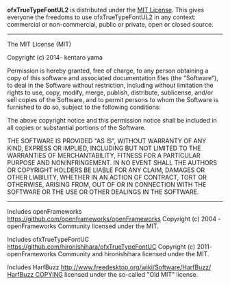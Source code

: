 **ofxTrueTypeFontUL2** is distributed under the [MIT License](https://en.wikipedia.org/wiki/MIT_License). This gives everyone the freedoms to use ofxTrueTypeFontUL2 in any context: commercial or non-commercial, public or private, open or closed source.

---

The MIT License (MIT)

Copyright (c) 2014- kentaro yama

Permission is hereby granted, free of charge, to any person obtaining a copy of this software and associated documentation files (the "Software"), to deal in the Software without restriction, including without limitation the rights to use, copy, modify, merge, publish, distribute, sublicense, and/or sell copies of the Software, and to permit persons to whom the Software is furnished to do so, subject to the following conditions:

The above copyright notice and this permission notice shall be included in all copies or substantial portions of the Software.

THE SOFTWARE IS PROVIDED "AS IS", WITHOUT WARRANTY OF ANY KIND, EXPRESS OR IMPLIED, INCLUDING BUT NOT LIMITED TO THE WARRANTIES OF MERCHANTABILITY, FITNESS FOR A PARTICULAR PURPOSE AND NONINFRINGEMENT. IN NO EVENT SHALL THE AUTHORS OR COPYRIGHT HOLDERS BE LIABLE FOR ANY CLAIM, DAMAGES OR OTHER LIABILITY, WHETHER IN AN ACTION OF CONTRACT, TORT OR OTHERWISE, ARISING FROM, OUT OF OR IN CONNECTION WITH THE SOFTWARE OR THE USE OR OTHER DEALINGS IN THE SOFTWARE.

---

Includes openFrameworks
https://github.com/openframeworks/openFrameworks
Copyright (c) 2004 - openFrameworks Community
licensed under the MIT.

Includes ofxTrueTypeFontUC
https://github.com/hironishihara/ofxTrueTypeFontUC
Copyright (c) 2011- openFrameworks Community and hironishihara
licensed under the MIT.

Includes HarfBuzz
http://www.freedesktop.org/wiki/Software/HarfBuzz/
[HarfBuzz COPYING](https://github.com/behdad/harfbuzz/blob/master/COPYING)
licensed under the so-called "Old MIT" license. 

